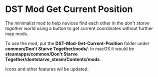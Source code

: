 # DST Mod Get Current Position
The minimalist mod to help novices find each other in the *don't starve together* world using a button to get current coordinates without further map mods.

To use the mod, put the **DST-Mod-Get-Current-Position** folder under **common/Don't Starve Together/mods/**. In macOS it would be **steamapps/common/Don't Starve Together/dontstarve_steam/Contents/mods**.

Icons and other features wil be updated.
